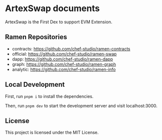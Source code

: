 # ArtexSwap documents 

ArtexSwap is the First Dex to support EVM Extension. 

## Ramen Repositories

- contracts: https://github.com/chef-studio/ramen-contracts
- official: https://github.com/chef-studio/ramen-swap
- dapp: https://github.com/chef-studio/ramen-dapp
- graph: https://github.com/chef-studio/ramen-graph
- analytic: https://github.com/chef-studio/ramen-info

## Local Development

First, run `pnpm i` to install the dependencies.

Then, run `pnpm dev` to start the development server and visit localhost:3000.

## License

This project is licensed under the MIT License.
